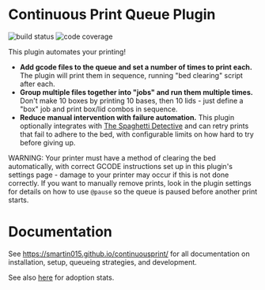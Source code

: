 # Continuous Print Queue Plugin

![build status](https://img.shields.io/travis/smartin015/continuousprint/master?style=plastic)
![code coverage](https://img.shields.io/codecov/c/github/smartin015/continuousprint/master)

This plugin automates your printing!

* **Add gcode files to the queue and set a number of times to print each.** The plugin will print them in sequence, running "bed clearing" script after each.
* **Group multiple files together into "jobs" and run them multiple times.** Don't make 10 boxes by printing 10 bases, then 10 lids - just define a "box" job and print box/lid combos in sequence.
* **Reduce manual intervention with failure automation.** This plugin optionally integrates with [The Spaghetti Detective](https://www.thespaghettidetective.com/) and can retry prints that fail to adhere to the bed, with configurable limits on how hard to try before giving up.

WARNING: Your printer must have a method of clearing the bed automatically, with correct GCODE instructions set up in this plugin's settings page - damage to your printer may occur if this is not done correctly. If you want to manually remove prints, look in the plugin settings for details on how to use `@pause` so the queue is paused before another print starts.


# Documentation

See https://smartin015.github.io/continuousprint/ for all documentation on installation, setup, queueing strategies, and development.

See also [here](https://octo-plugin-stats2-a6l7lv6h7-smartin015.vercel.app/) for adoption stats.
